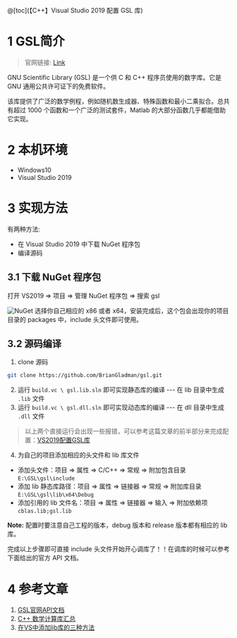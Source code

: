 ﻿@[toc](【C++】Visual Studio 2019 配置 GSL 库)
# 1 GSL简介

>官网链接: [Link](https://www.gnu.org/software/gsl/)

GNU Scientific Library (GSL) 是一个供 C 和 C++ 程序员使用的数字库。它是 GNU 通用公共许可证下的免费软件。

该库提供了广泛的数学例程，例如随机数生成器、特殊函数和最小二乘拟合。总共有超过 1000 个函数和一个广泛的测试套件，Matlab 的大部分函数几乎都能借助它实现。

# 2 本机环境

- Windows10
- Visual Studio 2019

# 3 实现方法

有两种方法:

- 在 Visual Studio 2019 中下载 NuGet 程序包
- 编译源码

## 3.1 下载 NuGet 程序包
打开 VS2019 $\Rightarrow$ 项目 $\Rightarrow$ 管理 NuGet 程序包 $\Rightarrow$ 搜索 gsl

![NuGet](https://i-blog.csdnimg.cn/blog_migrate/26f47208ca335b6277ed586de0d80bd3.png#pic_center)
选择你自己相应的 x86 或者 x64，安装完成后，这个包会出现你的项目目录的 packages 中，include 头文件即可使用。

## 3.2 源码编译


1. clone 源码

```bash
git clone https://github.com/BrianGladman/gsl.git
```

2. 运行 `build.vc \ gsl.lib.sln` 即可实现静态库的编译 --- 在 lib 目录中生成 `.lib` 文件
3. 运行 `build.vc \ gsl.dll.sln` 即可实现动态库的编译 --- 在 dll 目录中生成 `.dll` 文件


> 以上两个直接运行会出现一些报错，可以参考这篇文章的前半部分来完成配置：[VS2019配置GSL库](https://blog.csdn.net/weixin_42967497/article/details/117899053)

4. 为自己的项目添加相应的头文件和 lib 库文件
- 添加头文件：项目 $\Rightarrow$ 属性 $\Rightarrow$ C/C++ $\Rightarrow$ 常规 $\Rightarrow$ 附加包含目录
 `E:\GSL\gsl\include`
- 添加 lib 静态库路径：项目 $\Rightarrow$ 属性 $\Rightarrow$ 链接器 $\Rightarrow$ 常规 $\Rightarrow$ 附加库目录
 `E:\GSL\gsl\lib\x64\Debug`
- 添加引用的 lib 文件名：项目 $\Rightarrow$ 属性 $\Rightarrow$ 链接器 $\Rightarrow$ 输入 $\Rightarrow$ 附加依赖项
 `cblas.lib;gsl.lib`

**Note:** 配置时要注意自己工程的版本，debug 版本和 release 版本都有相应的 lib 库。


完成以上步骤即可直接 include 头文件开始开心调库了！！在调库的时候可以参考下面给出的官方 API 文档。

# 4 参考文章
1. [GSL官网API文档](https://www.gnu.org/software/gsl/doc/html/index.html)
2. [C++ 数学计算库汇总](https://www.cnblogs.com/bokeyuan-dlam/articles/8926548.html)
3. [在VS中添加lib库的三种方法](https://www.cnblogs.com/dongsheng/p/4011145.html)
